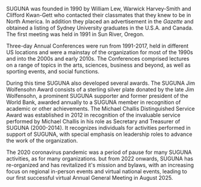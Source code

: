 SUGUNA was founded in 1990 by William Lew, Warwick Harvey-Smith and
Clifford Kwan-Gett who contacted their classmates that they knew to be
in North America. In addition they placed an advertisement in the
*Gazette* and obtained a listing of Sydney University graduates in the
U.S.A. and Canada. The first meeting was held in 1991 in Sun River,
Oregon.  

Three-day Annual Conferences were run from 1991-2017, held in
different US locations and were a mainstay of the organization for
most of the 1990s and into the 2000s and early 2010s.  The Conferences
comprised lectures on a range of topics in the arts, sciences,
business and beyond, as well as sporting events, and social functions.

During this time SUGUNA also developed several awards. The SUGUNA Jim
Wolfensohn Award consists of a sterling silver plate donated by the
late Jim Wolfensohn, a prominent SUGUNA supporter and former president
of the World Bank, awarded annually to a SUGUNA member in recognition
of academic or other achievements. The Michael Challis Distinguished
Service Award was established in 2012 in recognition of the invaluable
service performed by Michael Challis in his role as Secretary and
Treasurer of SUGUNA (2000-2014). It recognizes individuals for
activities performed in support of SUGUNA, with special emphasis on
leadership roles to advance the work of the organization.

The 2020 coronavirus pandemic was a period of pause for many SUGUNA
activities, as for many organizations. but from 2022 onwards, SUGUNA
has re-organized and has revitalized it's mission and bylaws, with an
increasing focus on regional in-person events and virtual national
events, leading to our first successful virtual Annual General Meeting
in August 2025.

